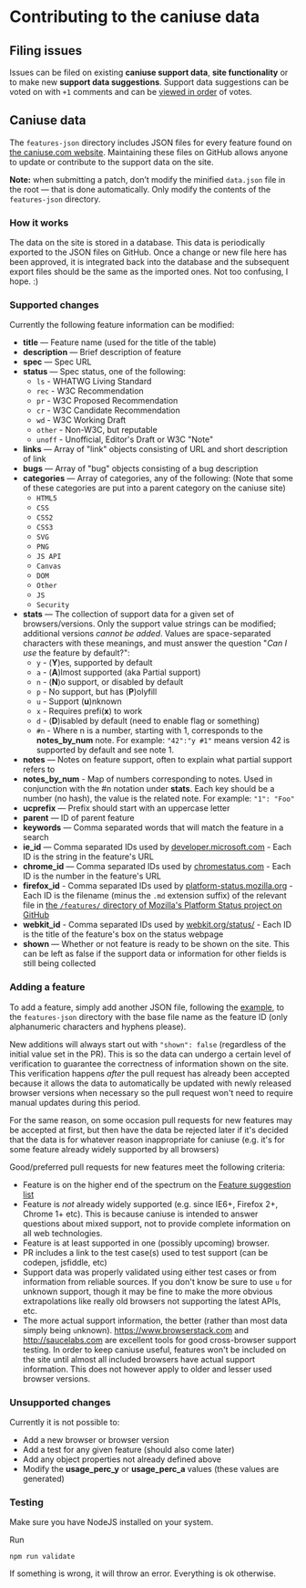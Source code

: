 # Contributing to the caniuse data

## Filing issues

Issues can be filed on existing **caniuse support data**, **site functionality** or to make new **support data suggestions**. Support data suggestions can be voted on with `+1` comments and can be [viewed in order](http://caniuse.com/issue-list) of votes.

## Caniuse data

The `features-json` directory includes JSON files for every feature found on [the caniuse.com website](http://caniuse.com/).
Maintaining these files on GitHub allows anyone to update or contribute to the support data on the site.

**Note:** when submitting a patch, don’t modify the minified `data.json` file in the root — that is done automatically. Only modify the contents of the `features-json` directory.

### How it works

The data on the site is stored in a database.
This data is periodically exported to the JSON files on GitHub.
Once a change or new file here has been approved, it is integrated back into the database
and the subsequent export files should be the same as the imported ones.
Not too confusing, I hope. :)

### Supported changes

Currently the following feature information can be modified:
* **title** — Feature name (used for the title of the table)
* **description** — Brief description of feature
* **spec** — Spec URL
* **status** — Spec status, one of the following:
	* `ls` - WHATWG Living Standard
	* `rec` - W3C Recommendation
	* `pr` - W3C Proposed Recommendation
	* `cr` - W3C Candidate Recommendation
	* `wd` - W3C Working Draft
	* `other` - Non-W3C, but reputable
	* `unoff` - Unofficial, Editor's Draft or W3C "Note"
* **links** — Array of "link" objects consisting of URL and short description of link
* **bugs** — Array of "bug" objects consisting of a bug description
* **categories** — Array of categories, any of the following:	(Note that some of these categories are put into a parent category on the caniuse site)
	* `HTML5`
	* `CSS`
	* `CSS2`
	* `CSS3`
	* `SVG`
	* `PNG`
	* `JS API`
	* `Canvas`
	* `DOM`
	* `Other`
	* `JS`
	* `Security`
* **stats** — The collection of support data for a given set of browsers/versions. Only the support value strings can be modified; additional versions *cannot be added*. Values are space-separated characters with these meanings, and must answer the question "*Can I use* the feature by default?":
	* `y` - (**Y**)es, supported by default
	* `a` - (**A**)lmost supported (aka Partial support)
	* `n` - (**N**)o support, or disabled by default
	* `p` - No support, but has (**P**)olyfill
	* `u` - Support (**u**)nknown
	* `x` - Requires prefi(**x**) to work
	* `d` - (**D**)isabled by default (need to enable flag or something)
	* `#n` - Where n is a number, starting with 1, corresponds to the **notes_by_num** note.  For example: `"42":"y #1"` means version 42 is supported by default and see note 1.
* **notes** — Notes on feature support, often to explain what partial support refers to
* **notes_by_num** - Map of numbers corresponding to notes. Used in conjunction with the #n notation under **stats**. Each key should be a number (no hash), the value is the related note. For example: `"1": "Foo"`
* **ucprefix** — Prefix should start with an uppercase letter
* **parent** — ID of parent feature
* **keywords** — Comma separated words that will match the feature in a search
* **ie_id** — Comma separated IDs used by [developer.microsoft.com](https://developer.microsoft.com/en-us/microsoft-edge/platform/status/) - Each ID is the string in the feature's URL
* **chrome_id** — Comma separated IDs used by [chromestatus.com](https://www.chromestatus.com/) - Each ID is the number in the feature's URL
* **firefox_id** - Comma separated IDs used by [platform-status.mozilla.org](https://platform-status.mozilla.org/) - Each ID is the filename (minus the `.md` extension suffix) of the relevant file in [the `/features/` directory of Mozilla's Platform Status project on GitHub](https://github.com/mozilla/platform-status/tree/master/features)
* **webkit_id** - Comma separated IDs used by [webkit.org/status/](https://webkit.org/status/) - Each ID is the title of the feature's box on the status webpage
* **shown** — Whether or not feature is ready to be shown on the site. This can be left as false if the support data or information for other fields is still being collected

### Adding a feature

To add a feature, simply add another JSON file, following the [example](/sample-data.json), to the `features-json` directory with the base file name as the feature ID (only alphanumeric characters and hyphens please).

New additions will always start out with `"shown": false` (regardless of the initial value set in the PR). This is so the data can undergo a certain level of verification to guarantee the correctness of information shown on the site. This verification happens *after* the pull request has already been accepted because it allows the data to  automatically be updated with newly released browser versions when necessary so the pull request won't need to require manual updates during this period.

For the same reason, on some occasion pull requests for new features may be accepted at first, but then have the data be rejected later if it's decided that the data is for whatever reason inappropriate for caniuse (e.g. it's for some feature already widely supported by all browsers)

Good/preferred pull requests for new features meet the following criteria:
* Feature is on the higher end of the spectrum on the [Feature suggestion list](http://caniuse.com/issue-list/)
* Feature is *not* already widely supported (e.g. since IE6+, Firefox 2+, Chrome 1+ etc). This is because caniuse is intended to answer questions about mixed support, not to provide complete information on all web technologies.
* Feature is at least supported in one (possibly upcoming) browser.
* PR includes a link to the test case(s) used to test support (can be codepen, jsfiddle, etc)
* Support data was properly validated using either test cases or from information from reliable sources. If you don't know be sure to use `u` for unknown support, though it may be fine to make the more obvious extrapolations like really old browsers not supporting the latest APIs, etc.
* The more actual support information, the better (rather than most data simply being `u`nknown). https://www.browserstack.com and http://saucelabs.com are excellent tools for good cross-browser support testing. In order to keep caniuse useful, features won't be included on the site until almost all included browsers have actual support information. This does not however apply to older and lesser used browser versions.

### Unsupported changes

Currently it is not possible to:
* Add a new browser or browser version
* Add a test for any given feature (should also come later)
* Add any object properties not already defined above
* Modify the **usage\_perc\_y** or **usage\_perc\_a** values (these values are generated)

### Testing
Make sure you have NodeJS installed on your system.

Run

`npm run validate`

If something is wrong, it will throw an error.
Everything is ok otherwise.
